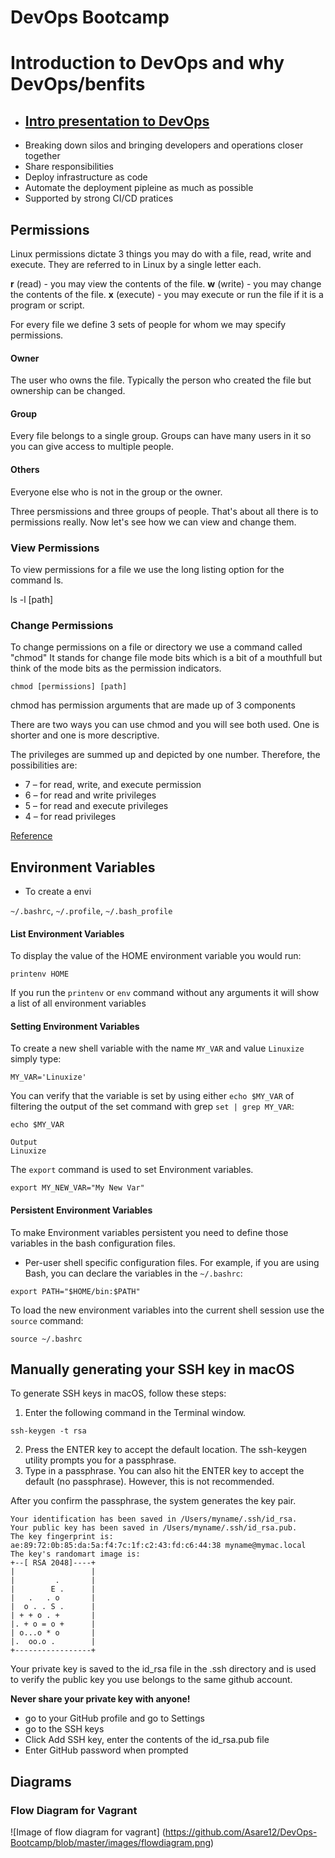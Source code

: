 # DevOps Bootcamp

# Introduction to DevOps and why DevOps/benfits
- ## [Intro presentation to DevOps](https://docs.google.com/presentation/d/1_rAENa61aIOGAu98bSSqd7IDKVRM3B4Lkn7wbYI5C34/edit?usp=sharing)
- Breaking down silos and bringing developers and operations closer together
- Share responsibilities
- Deploy infrastructure as code
- Automate the deployment pipleine as much as possible
- Supported by strong CI/CD pratices

## Permissions

Linux permissions dictate 3 things you may do with a file, read, write and execute. They are referred to in Linux by a single letter each.

__r__ (read) - you may view the contents of the file.
__w__ (write) - you may change the contents of the file.
__x__ (execute) - you may execute or run the file if it is a program or script.


For every file we define 3 sets of people for whom we may specify permissions.

#### Owner

The user who owns the file. Typically the person who created the file but ownership can be changed.

#### Group

Every file belongs to a single group. Groups can have many users in it so you can give access to multiple people.

#### Others

Everyone else who is not in the group or the owner.

Three persmissions and three groups of people. That's about all there is to permissions really. Now let's see how we can view and change them.

### View Permissions

To view permissions for a file we use the long listing option for the command ls.

ls -l [path]

### Change Permissions

To change permissions on a file or directory we use a command called "chmod" It stands for change file mode bits which is a bit of a mouthfull but think of the mode bits as the permission indicators.

```
chmod [permissions] [path]
```

chmod has permission arguments that are made up of 3 components

There are two ways you can use chmod and you will see both used. One is shorter and one is more descriptive.

The privileges are summed up and depicted by one number. Therefore, the possibilities are:

- 7 – for read, write, and execute permission
- 6 – for read and write privileges
- 5 – for read and execute privileges
- 4 – for read privileges

[Reference](https://phoenixnap.com/kb/linux-file-permissions)

## Environment Variables
- To create a envi

`~/.bashrc`, `~/.profile`, `~/.bash_profile`

#### List Environment Variables
To display the value of the HOME environment variable you would run:
```
printenv HOME
```
If you run the `printenv` or `env` command without any arguments it will show a list of all environment variables

#### Setting Environment Variables
To create a new shell variable with the name `MY_VAR` and value `Linuxize` simply type:
```
MY_VAR='Linuxize'
```
You can verify that the variable is set by using either `echo $MY_VAR` of filtering the output of the set command with grep `set | grep MY_VAR`:
```
echo $MY_VAR
```
```
Output
Linuxize
```
The `export` command is used to set Environment variables.
```
export MY_NEW_VAR="My New Var"
```

#### Persistent Environment Variables
To make Environment variables persistent you need to define those variables in the bash configuration files.
- Per-user shell specific configuration files. For example, if you are using Bash, you can declare the variables in the `~/.bashrc`:
```
export PATH="$HOME/bin:$PATH"
```
To load the new environment variables into the current shell session use the `source` command:
```
source ~/.bashrc
```

## Manually generating your SSH key in macOS
To generate SSH keys in macOS, follow these steps:

1. Enter the following command in the Terminal window.
 ```
 ssh-keygen -t rsa
 ```
2. Press the ENTER key to accept the default location. The ssh-keygen utility prompts you for a passphrase. 
3. Type in a passphrase. You can also hit the ENTER key to accept the default (no passphrase). However, this is not recommended.

After you confirm the passphrase, the system generates the key pair.
```
Your identification has been saved in /Users/myname/.ssh/id_rsa.
Your public key has been saved in /Users/myname/.ssh/id_rsa.pub.
The key fingerprint is:
ae:89:72:0b:85:da:5a:f4:7c:1f:c2:43:fd:c6:44:38 myname@mymac.local
The key's randomart image is:
+--[ RSA 2048]----+
|                 |
|         .       |
|        E .      |
|   .   . o       |
|  o . . S .      |
| + + o . +       |
|. + o = o +      |
| o...o * o       |
|.  oo.o .        |
+-----------------+
```
Your private key is saved to the id_rsa file in the .ssh directory and is used to verify the public key you use belongs to the same github account.

**Never share your private key with anyone!**

- go to your GitHub profile and go to Settings
- go to the SSH keys
- Click Add SSH key, enter the contents of the id_rsa.pub file
- Enter GitHub password when prompted

## Diagrams
### Flow Diagram for Vagrant
![Image of flow diagram for vagrant]
(https://github.com/Asare12/DevOps-Bootcamp/blob/master/images/flowdiagram.png)



